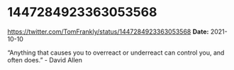 # 1447284923363053568
https://twitter.com/TomFrankly/status/1447284923363053568
**Date:** 2021-10-10

“Anything that causes you to overreact or underreact can control you, and often does.” - David Allen
